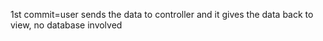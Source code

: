 1st commit=user sends the data to controller and it gives the data back to view, no database involved
